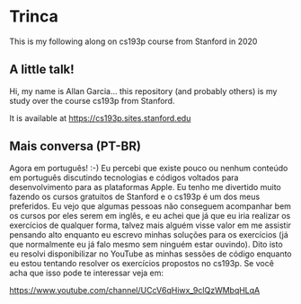 # Trinca
This is my following along on cs193p course from Stanford in 2020

## A little talk!
Hi, my name is Allan Garcia... this repository (and probably others) is my study over the course cs193p from Stanford.

It is available at https://cs193p.sites.stanford.edu

## Mais conversa (PT-BR)

Agora em português! :-) Eu percebi que existe pouco ou nenhum conteúdo em português discutindo tecnologias e códigos voltados para desenvolvimento
para as plataformas Apple. Eu tenho me divertido muito fazendo os cursos gratuitos de Stanford e o cs193p é um dos meus preferidos. Eu vejo que algumas
pessoas não conseguem acompanhar bem os cursos por eles serem em inglês, e eu achei que já que eu iria realizar os exercícios de qualquer forma, talvez
mais alguém visse valor em me assistir pensando alto enquanto eu escrevo minhas soluções para os exercícios (já que normalmente eu já falo mesmo sem
ninguém estar ouvindo). Dito isto eu resolvi disponibilizar no YouTube as minhas sessões de código enquanto eu estou tentando resolver os exercícios propostos
no cs193p. Se você acha que isso pode te interessar veja em:

https://www.youtube.com/channel/UCcV6qHiwx_9clQzWMbqHLqA
